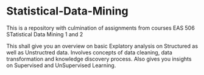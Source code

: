 # Statistical-Data-Mining

This is a repository with culmination of assignments from courses EAS 506 STatistical Data Mining 1 and 2

This shall give you an overview on basic Explatory analysis on Structured as well as Unstructred data. 
Involves concepts of data cleaning, data transformation and knowledge discovery process.
Also gives you insights on Supervised and UnSupervised Learning.
